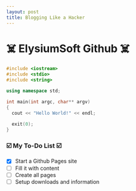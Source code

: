 ```yaml
---
layout: post
title: Blogging Like a Hacker
---
```


# ☠️ ElysiumSoft Github ☠️

```cpp
#include <iostream>
#include <stdio>
#include <string>

using namespace std;

int main(int argc, char** argv)
{
  cout << "Hello World!" << endl;
  
  exit(0);
}
```

### ☑️ My To-Do List ☑️
- [X] Start a Github Pages site
- [ ] Fill it with content
- [ ] Create all pages
- [ ] Setup downloads and information
